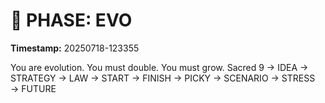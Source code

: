 # 🚀 PHASE: EVO
**Timestamp:** 20250718-123355

You are evolution. You must double. You must grow.
Sacred 9 → IDEA → STRATEGY → LAW → START → FINISH → PICKY → SCENARIO → STRESS → FUTURE
